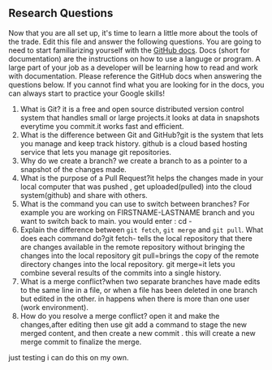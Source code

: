 ## Research Questions 

Now that you are all set up, it's time to learn a little more about the tools of the trade. Edit this file and answer the following questions. You are going to need to start familiarizing yourself with the [GitHub docs](https://docs.github.com/en). Docs (short for documentation) are the instructions on how to use a languge or program. A large part of your job as a developer will be learning how to read and work with documentation. Please reference the GitHub docs when answering the questions below. If you cannot find what you are looking for in the docs, you can always start to practice your Google skills!

1. What is Git? it is a free and open source distributed version control system that handles small or large projects.it looks at data in snapshots everytime you commit.it works fast and efficient.
2. What is the difference between Git and GitHub?git is the system that lets you manage and keep track history. github is a cloud based hosting service that lets you manage git repositories.
3. Why do we create a branch? we create a branch to as a pointer to a snapshot of the changes made.
4. What is the purpose of a Pull Request?it helps the changes made in your local computer that was pushed ,  get uploaded(pulled) into the cloud system(github) and share with others.
5. What is the command you can use to switch between branches? For example you are working on FIRSTNAME-LASTNAME branch and you want to switch back to main.
you would enter : cd -
6. Explain the difference between `git fetch`, `git merge` and `git pull`. What does each command do?git fetch- tells the local repository that there are changes available in the remote repository without bringing the changes into the local repository
git pull=brings the copy of the remote directory changes into the local repository.
git merge=it lets you combine several results of the commits into a single history.
7. What is a merge conflict?when two separate branches have made edits to the same line in a file, or when a file has been deleted in one branch but edited in the other.
in happens when there is more than one user (work environment).
8. How do you resolve a merge conflict?
open it and make the changes,after editing then use git add a command to stage the new merged content, and then create a new commit . this will create a new merge commit to finalize the merge.

just testing i can do this on my own.